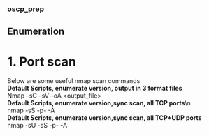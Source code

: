 ### oscp_prep

## Enumeration 
# 1. Port scan<br>
Below are some useful nmap scan commands<br>
**Default Scripts, enumerate version, output in 3 format files**<br>
Nmap –sC –sV –oA <output_file> <target><br>
**Default Scripts, enumerate version,sync scan, all TCP ports**\n<br>
nmap -sS -p- -A <target><br>
**Default Scripts, enumerate version,sync scan, all TCP+UDP ports**<br>
nmap -sU -sS -p- -A <target><br>


